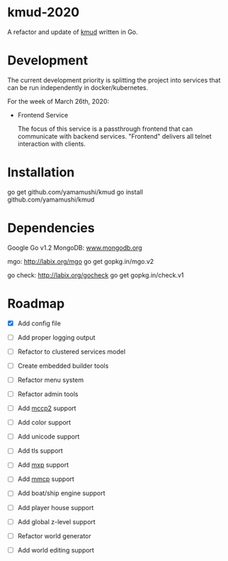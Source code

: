 kmud-2020
===========

A refactor and update of [kmud](https://github.com/Cristofori/kmud) written in Go.

Development
===========

The current development priority is splitting the project into services that can be run independently in docker/kubernetes.  

For the week of March 26th, 2020:
    
* Frontend Service
    
    The focus of this service is a passthrough frontend that can communicate with backend services. "Frontend" delivers all telnet interaction with clients. 
    
    


Installation
============

go get github.com/yamamushi/kmud
go install github.com/yamamushi/kmud


Dependencies
============
Google Go v1.2
MongoDB: www.mongodb.org 

mgo: http://labix.org/mgo
go get gopkg.in/mgo.v2

go check: http://labix.org/gocheck
go get gopkg.in/check.v1


Roadmap
============

* [x] Add config file 
* [ ] Add proper logging output
* [ ] Refactor to clustered services model
* [ ] Create embedded builder tools 
* [ ] Refactor menu system
* [ ] Refactor admin tools
* [ ] Add [mccp2](https://mudhalla.net/tintin/protocols/mccp/) support
* [ ] Add color support
* [ ] Add unicode support 
* [ ] Add tls support
* [ ] Add [mxp](http://www.zuggsoft.com/zmud/mxp.htm) support
* [ ] Add [mmcp](https://mudhalla.net/tintin/protocols/mmcp/) support
* [ ] Add boat/ship engine support
* [ ] Add player house support
* [ ] Add global z-level support
* [ ] Refactor world generator
* [ ] Add world editing support

